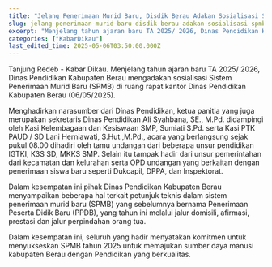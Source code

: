 ```yaml
---
title: "Jelang Penerimaan Murid Baru, Disdik Berau Adakan Sosialisasi SPMB"
slug: jelang-penerimaan-murid-baru-disdik-berau-adakan-sosialisasi-spmb
excerpt: "Menjelang tahun ajaran baru TA 2025/ 2026, Dinas Pendidikan Kabupaten Berau mengadakan sosialisasi Sistem Penerimaan Murid Baru (SPMB) di ruang rapat kantor Dinas Pendidikan Kabupaten Berau (06/05/202"
categories: ["KabarDikau"]
last_edited_time: 2025-05-06T03:50:00.000Z
---
```

Tanjung Redeb - Kabar Dikau. Menjelang tahun ajaran baru TA 2025/ 2026, Dinas Pendidikan Kabupaten Berau mengadakan sosialisasi Sistem Penerimaan Murid Baru (SPMB) di ruang rapat kantor Dinas Pendidikan Kabupaten Berau (06/05/2025).

Menghadirkan narasumber dari Dinas Pendidikan,  ketua panitia yang juga merupakan sekretaris Dinas Pendidikan Ali Syahbana, SE., M.Pd. didampingi oleh Kasi Kelembagaan dan Kesiswaan SMP, Sumiati S.Pd.  serta Kasi PTK PAUD / SD Lani Herniawati, S.Hut.,M.Pd.,  acara yang berlangsung sejak pukul 08.00 dihadiri oleh tamu undangan dari beberapa unsur pendidikan IGTKI, K3S SD, MKKS SMP. Selain itu tampak hadir dari unsur pemerintahan dari kecamatan dan kelurahan serta OPD undangan yang berkaitan dengan penerimaan siswa baru seperti Dukcapil, DPPA,  dan Inspektorat.

Dalam kesempatan ini pihak Dinas Pendidikan Kabupaten Berau menyampaikan beberapa hal terkait petunjuk teknis dalam sistem penerimaan murid baru (SPMB) yang sebelumnya bernama Penerimaan Peserta Didik Baru (PPDB), yang tahun ini  melalui jalur domisili, afirmasi, prestasi dan jalur perpindahan orang tua.

Dalam kesempatan ini, seluruh yang hadir menyatakan komitmen untuk menyukseskan SPMB tahun 2025 untuk memajukan sumber daya manusi kabupaten Berau dengan Pendidikan yang berkualitas.